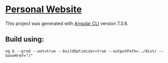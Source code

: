 # [Personal Website](https://luis-c.github.io)

This project was generated with [Angular CLI](https://github.com/angular/angular-cli) version 7.3.8.

## Build using:

`ng b --prod --aot=true --buildOptimizer=true --outputPath=../dist/ --baseHref="/"`